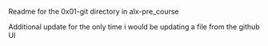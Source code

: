 Readme for the 0x01-git directory in alx-pre_course

Additional update for the only time i would be updating a file from the github UI
